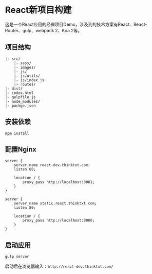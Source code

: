 # React新项目构建

这是一个React应用的经典项目Demo，涉及到的技术方案有React、React-Router、gulp、webpack 2、Koa 2等。

## 项目结构

```
|- src/
    |- sass/
    |- images/
    |- js/
    |- js/utils/
    |- js/index.js
    |- routes/
|- dist/
|- index.html
|- gulpfile.js
|- node_modules/
|- packge.json
```

## 安装依赖

```shell
npm install
```

## 配置Nginx

```nginx
server {
	server_name react-dev.thinktxt.com;
	listen 80;

	location / {
		proxy_pass http://localhost:8081;
	}
}

server {
	server_name static.react.thinktxt.com;
	listen 80;

	location / {
		proxy_pass http://localhost:8080;
	}
}
```

## 启动应用

```shell
gulp server
```



启动后在浏览器输入：`http://react-dev.thinktxt.com/`
